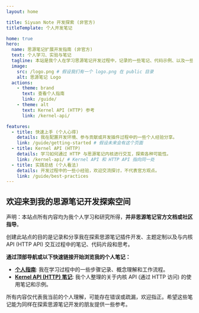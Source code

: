 ```yaml
---
layout: home

title: Siyuan Note 开发探索 (非官方)
titleTemplate: 个人开发笔记

home: true
hero:
  name: 思源笔记扩展开发指南 (非官方)
  text: 个人学习、实验与笔记
  tagline: 本站是我个人在学习思源笔记开发过程中，记录的一些笔记、代码示例、以及一些不成熟的最佳实践总结。内容仅供参考，非官方出品。
  image:
    src: /logo.png # 假设我们有一个 logo.png 在 public 目录
    alt: 思源笔记 Logo
  actions:
    - theme: brand
      text: 查看个人指南
      link: /guide/
    - theme: alt
      text: Kernel API (HTTP) 参考
      link: /kernel-api/

features:
  - title: 快速上手 (个人心得)
    details: 我在配置开发环境、参与贡献或开发插件过程中的一些个人经验分享。
    link: /guide/getting-started # 假设未来会有这个页面
  - title: Kernel API (HTTP)
    details: 学习如何通过 HTTP 与思源笔记内核进行交互，探索各种可能性。
    link: /kernel-api/ # Kernel API 和 HTTP API 指向同一处
  - title: 实践总结 (个人看法)
    details: 开发过程中的一些小经验，欢迎交流探讨，不代表官方观点。
    link: /guide/best-practices
---
```


## 欢迎来到我的思源笔记开发探索空间

声明：本站点所有内容均为我个人学习和研究所得，**并非思源笔记官方文档或社区指导**。

创建此站点的目的是记录和分享我在探索思源笔记插件开发、主题定制以及与内核 API (HTTP API) 交互过程中的笔记、代码片段和思考。

**通过顶部导航或以下快速链接开始浏览我的个人笔记：**

- **[个人指南](/guide/)**: 我在学习过程中的一些步骤记录、概念理解和工作流程。
- **[Kernel API (HTTP) 笔记](/kernel-api/)**: 我个人整理的关于内核 API (通过 HTTP 访问) 的使用笔记和示例。

所有内容仅代表我当前的个人理解，可能存在错误或疏漏，欢迎指正。希望这些笔记能为同样在探索思源笔记开发的朋友提供一些参考。 